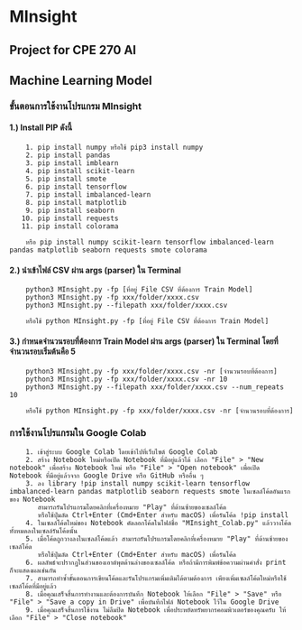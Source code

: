 # MInsight

## Project for CPE 270 AI

## Machine Learning Model

### ขั้นตอนการใช้งานโปรแกรม MInsight

#### 1.) Install PIP ดังนี้

        1. pip install numpy หรือใช้ pip3 install numpy
        2. pip install pandas
        3. pip install imblearn
        4. pip install scikit-learn
        5. pip install smote
        6. pip install tensorflow
        7. pip install imbalanced-learn
        8. pip install matplotlib
        9. pip install seaborn
       10. pip install requests
       11. pip install colorama

        หรือ pip install numpy scikit-learn tensorflow imbalanced-learn pandas matplotlib seaborn requests smote colorama

#### 2.) นำเข้าไฟล์ CSV ผ่าน args (parser) ใน Terminal

        python3 MInsight.py -fp [ที่อยู่ File CSV ที่ต้องการ Train Model]
        python3 MInsight.py -fp xxx/folder/xxxx.csv
        python3 MInsight.py --filepath xxx/folder/xxxx.csv

        หรือใช้ python MInsight.py -fp [ที่อยู่ File CSV ที่ต้องการ Train Model]

#### 3.) กำหนดจำนวนรอบที่ต้องการ Train Model ผ่าน args (parser) ใน Terminal โดยที่จำนวนรอบเริ่มต้นคือ 5

        python3 MInsight.py -fp xxx/folder/xxxx.csv -nr [จำนวนรอบที่ต้องการ]
        python3 MInsight.py -fp xxx/folder/xxxx.csv -nr 10
        python3 MInsight.py --filepath xxx/folder/xxxx.csv --num_repeats 10

        หรือใ่ช้ python MInsight.py -fp xxx/folder/xxxx.csv -nr [จำนวนรอบที่ต้องการ]

### การใช้งานโปรแกรมใน Google Colab

        1. เข้าสู่ระบบ Google Colab โดยเข้าไปที่เว็บไซต์ Google Colab
        2. สร้าง Notebook ใหม่หรือเปิด Notebook ที่มีอยู่แล้วได้ เลือก "File" > "New notebook" เพื่อสร้าง Notebook ใหม่ หรือ "File" > "Open notebook" เพื่อเปิด Notebook ที่มีอยู่แล้วจาก Google Drive หรือ GitHub หรืออื่น ๆ
        3. ลง library !pip install numpy scikit-learn tensorflow imbalanced-learn pandas matplotlib seaborn requests smote ในเซลล์โค้ดอันแรกของ Notebook
           สามารถรันโปรแกรมโดยคลิกที่เครื่องหมาย "Play" ที่ด้านซ้ายของเซลล์โค้ด
           หรือใช้ปุ่มลัด Ctrl+Enter (Cmd+Enter สำหรับ macOS) เพื่อรันโค้ด !pip install
        4. ในเซลล์โค้ดใหม่ของ Notebook คัดลอกโค้ดในไฟล์ชื่อ "MInsight_Colab.py" แล้ววางโค้ดทั้งหมดลงในเซลล์รันโค้ดนั้น
        5. เมื่อโค้ดถูกวางลงในเซลล์โค้ดแล้ว สามารถรันโปรแกรมโดยคลิกที่เครื่องหมาย "Play" ที่ด้านซ้ายของเซลล์โค้ด
           หรือใช้ปุ่มลัด Ctrl+Enter (Cmd+Enter สำหรับ macOS) เพื่อรันโค้ด
        6. ผลลัพธ์จะปรากฏในส่วนของเอาต์พุตด้านล่างของเซลล์โค้ด หรือถ้ามีการพิมพ์ข้อความผ่านคำสั่ง print ก็จะแสดงผลเช่นกัน
        7. สามารถทำซ้ำขั้นตอนการเขียนโค้ดและรันโปรแกรมเพิ่มเติมได้ตามต้องการ เพียงเพิ่มเซลล์โค้ดใหม่หรือใช้เซลล์โค้ดที่มีอยู่แล้ว
        8. เมื่อคุณเสร็จสิ้นการทำงานและต้องการบันทึก Notebook ให้เลือก "File" > "Save" หรือ "File" > "Save a copy in Drive" เพื่อบันทึกไฟล์ Notebook ไว้ใน Google Drive
        9. เมื่อคุณเสร็จสิ้นการใช้งาน ไม่ลืมปิด Notebook เพื่อประหยัดทรัพยากรคอมพิวเตอร์ของคุณครับ ให้เลือก "File" > "Close notebook"
